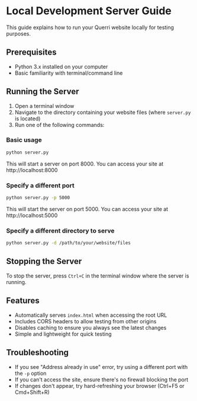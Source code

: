 # Local Development Server Guide

This guide explains how to run your Querri website locally for testing purposes.

## Prerequisites

- Python 3.x installed on your computer
- Basic familiarity with terminal/command line

## Running the Server

1. Open a terminal window
2. Navigate to the directory containing your website files (where `server.py` is located)
3. Run one of the following commands:

### Basic usage

```bash
python server.py
```

This will start a server on port 8000. You can access your site at http://localhost:8000

### Specify a different port

```bash
python server.py -p 5000
```

This will start the server on port 5000. You can access your site at http://localhost:5000

### Specify a different directory to serve

```bash
python server.py -d /path/to/your/website/files
```

## Stopping the Server

To stop the server, press `Ctrl+C` in the terminal window where the server is running.

## Features

- Automatically serves `index.html` when accessing the root URL
- Includes CORS headers to allow testing from other origins
- Disables caching to ensure you always see the latest changes
- Simple and lightweight for quick testing

## Troubleshooting

- If you see "Address already in use" error, try using a different port with the `-p` option
- If you can't access the site, ensure there's no firewall blocking the port
- If changes don't appear, try hard-refreshing your browser (Ctrl+F5 or Cmd+Shift+R) 